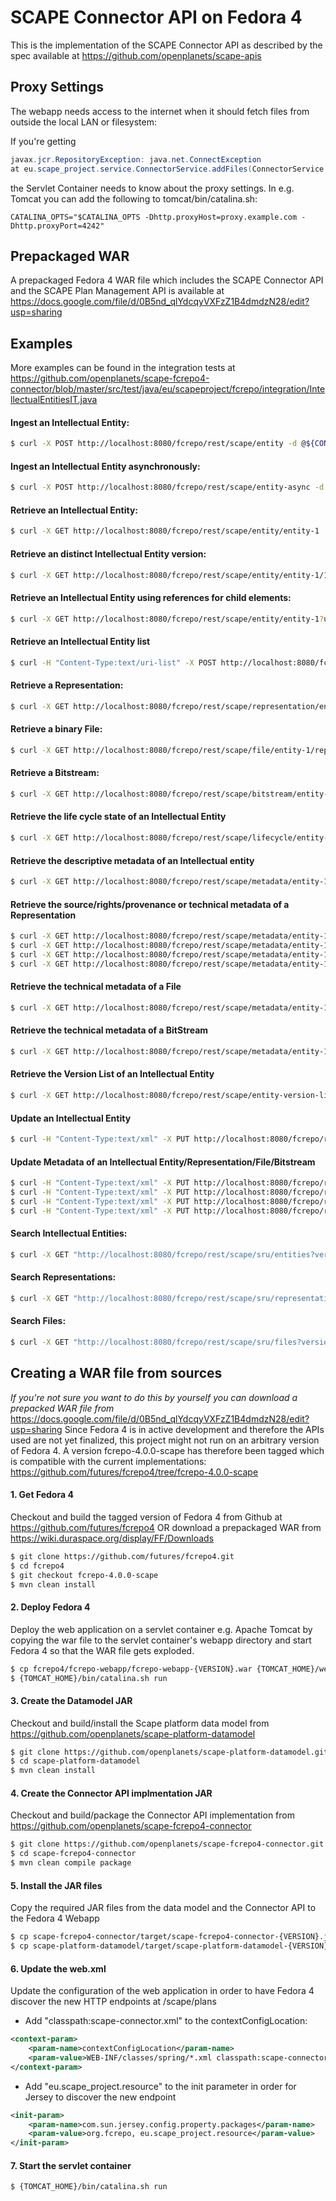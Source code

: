 SCAPE Connector API on Fedora 4 
=================================

This is the implementation of the SCAPE Connector API as described by the spec available at 
https://github.com/openplanets/scape-apis

Proxy Settings
--------------

The webapp needs access to the internet when it should fetch files from outside the local LAN or filesystem:


If you're getting 
```java 
javax.jcr.RepositoryException: java.net.ConnectException
at eu.scape_project.service.ConnectorService.addFiles(ConnectorService.java:540)
```


the Servlet Container needs to know about the proxy settings. In e.g. Tomcat you can add the following to tomcat/bin/catalina.sh:
```
CATALINA_OPTS="$CATALINA_OPTS -Dhttp.proxyHost=proxy.example.com -Dhttp.proxyPort=4242"
```

Prepackaged WAR 
---------------

A prepackaged Fedora 4 WAR file which includes the SCAPE Connector API and the SCAPE Plan Management API is available at
https://docs.google.com/file/d/0B5nd_qlYdcqyVXFzZ1B4dmdzN28/edit?usp=sharing

Examples
--------
More examples can be found in the integration tests at https://github.com/openplanets/scape-fcrepo4-connector/blob/master/src/test/java/eu/scapeproject/fcrepo/integration/IntellectualEntitiesIT.java


#### Ingest an Intellectual Entity:

```bash
$ curl -X POST http://localhost:8080/fcrepo/rest/scape/entity -d @${CONNECTOR_FOLDER}/src/test/resources/entity-minimal.xml
```

#### Ingest an Intellectual Entity asynchronously:

```bash
$ curl -X POST http://localhost:8080/fcrepo/rest/scape/entity-async -d @${CONNECTOR_FOLDER}/src/test/resources/entity-minimal.xml
```

#### Retrieve an Intellectual Entity:

```bash
$ curl -X GET http://localhost:8080/fcrepo/rest/scape/entity/entity-1
```

#### Retrieve an distinct Intellectual Entity version:

```bash
$ curl -X GET http://localhost:8080/fcrepo/rest/scape/entity/entity-1/1
```

#### Retrieve an Intellectual Entity using references for child elements:

```bash
$ curl -X GET http://localhost:8080/fcrepo/rest/scape/entity/entity-1?useReferences=yes
```

#### Retrieve an Intellectual Entity list

```bash
$ curl -H "Content-Type:text/uri-list" -X POST http://localhost:8080/fcrepo/rest/scape/entity-list -d "http://localhost:8080/fcrepo/rest/scape/entity/entity-1"
```

#### Retrieve a Representation:

```bash
$ curl -X GET http://localhost:8080/fcrepo/rest/scape/representation/entity-1/representation-1
```

#### Retrieve a binary File:

```bash
$ curl -X GET http://localhost:8080/fcrepo/rest/scape/file/entity-1/representation-1/file-1
```

#### Retrieve a Bitstream:

```bash
$ curl -X GET http://localhost:8080/fcrepo/rest/scape/bitstream/entity-1/representation-1/file-1/bitstream-1
```

#### Retrieve the life cycle state of an Intellectual Entity

```bash
$ curl -X GET http://localhost:8080/fcrepo/rest/scape/lifecycle/entity-1
```

#### Retrieve the descriptive metadata of an Intellectual entity

```bash
$ curl -X GET http://localhost:8080/fcrepo/rest/scape/metadata/entity-1/DESCRIPTIVE
```

#### Retrieve the source/rights/provenance or technical metadata of a Representation 

```bash
$ curl -X GET http://localhost:8080/fcrepo/rest/scape/metadata/entity-1/representation-1/SOURCE
$ curl -X GET http://localhost:8080/fcrepo/rest/scape/metadata/entity-1/representation-1/RIGHTS
$ curl -X GET http://localhost:8080/fcrepo/rest/scape/metadata/entity-1/representation-1/PROVENANCE
$ curl -X GET http://localhost:8080/fcrepo/rest/scape/metadata/entity-1/representation-1/TECHNICAL
```

#### Retrieve the technical metadata of a File 

```bash
$ curl -X GET http://localhost:8080/fcrepo/rest/scape/metadata/entity-1/representation-1/file-1/TECHNICAL
```

#### Retrieve the technical metadata of a BitStream 

```bash
$ curl -X GET http://localhost:8080/fcrepo/rest/scape/metadata/entity-1/representation-1/file-1/bitstream-1/TECHNICAL
```

#### Retrieve the Version List of an Intellectual Entity

```bash
$ curl -X GET http://localhost:8080/fcrepo/rest/scape/entity-version-list/entity-1
```
#### Update an Intellectual Entity

```bash
$ curl -H "Content-Type:text/xml" -X PUT http://localhost:8080/fcrepo/rest/scape/entity/entity-1 -d @${CONNECTOR_FOLDER}/src/test/resources/entity-minimal.xml
```

#### Update Metadata of an Intellectual Entity/Representation/File/Bitstream

```bash
$ curl -H "Content-Type:text/xml" -X PUT http://localhost:8080/fcrepo/rest/scape/metadata/entity-1/DESCRIPTIVE -d '<dc:dublin-core xmlns:dc="http://purl.org/dc/elements/1.1/"><dc:title>foo</dc:title></dc:dublin-core>'
$ curl -H "Content-Type:text/xml" -X PUT http://localhost:8080/fcrepo/rest/scape/metadata/entity-1/representation-1/SOURCE -d '<dc:dublin-core xmlns:dc="http://purl.org/dc/elements/1.1/"><dc:title>foo</dc:title></dc:dublin-core>'
$ curl -H "Content-Type:text/xml" -X PUT http://localhost:8080/fcrepo/rest/scape/metadata/entity-1/representation-1/file-1/TECHNICAL -d '<textmd:textMD xmlns:textmd="info:lc/xmlns/textmd-v3"><textmd:encoding><textmd:encoding_platform linebreak="LF"></textmd:encoding_platform></textmd:encoding></textmd:textMD>'
$ curl -H "Content-Type:text/xml" -X PUT http://localhost:8080/fcrepo/rest/scape/metadata/entity-1/representation-1/file-1/bitstream-1/TECHNICAL -d '<dc:dublin-core xmlns:dc="http://purl.org/dc/elements/1.1/"><dc:title>foo</dc:title></dc:dublin-core>'
```

#### Search Intellectual Entities:

```bash
$ curl -X GET "http://localhost:8080/fcrepo/rest/scape/sru/entities?version=1&operation=searchRetrieve&query=*"
```

#### Search Representations:

```bash
$ curl -X GET "http://localhost:8080/fcrepo/rest/scape/sru/representations?version=1&operation=searchRetrieve&query=*"
``` 

#### Search Files:

```bash
$ curl -X GET "http://localhost:8080/fcrepo/rest/scape/sru/files?version=1&operation=searchRetrieve&query=*"
```


Creating a WAR file from sources
--------------------------------

_If you're not sure you want to do this by yourself you can download a prepacked WAR file from_ https://docs.google.com/file/d/0B5nd_qlYdcqyVXFzZ1B4dmdzN28/edit?usp=sharing
Since Fedora 4 is in active development and therefore the APIs used are not yet finalized, this project might not run on an arbitrary version of Fedora 4.
A version fcrepo-4.0.0-scape has therefore been tagged which is compatible with the current implementations:
https://github.com/futures/fcrepo4/tree/fcrepo-4.0.0-scape


#### 1. Get Fedora 4

Checkout and build the tagged version of Fedora 4 from Github at https://github.com/futures/fcrepo4
OR download a prepackaged WAR from https://wiki.duraspace.org/display/FF/Downloads

```bash
$ git clone https://github.com/futures/fcrepo4.git
$ cd fcrepo4
$ git checkout fcrepo-4.0.0-scape
$ mvn clean install
```

#### 2. Deploy Fedora 4

Deploy the web application on a servlet container e.g. Apache Tomcat by copying the war file to the servlet container's webapp directory and start Fedora 4 so that the WAR file gets exploded.

```bash
$ cp fcrepo4/fcrepo-webapp/fcrepo-webapp-{VERSION}.war {TOMCAT_HOME}/webapps/fcrepo.war
$ {TOMCAT_HOME}/bin/catalina.sh run
```

#### 3. Create the Datamodel JAR

Checkout and build/install the Scape platform data model from  https://github.com/openplanets/scape-platform-datamodel

```bash
$ git clone https://github.com/openplanets/scape-platform-datamodel.git
$ cd scape-platform-datamodel
$ mvn clean install
```

#### 4. Create the Connector API implmentation JAR

Checkout and build/package the Connector API implementation from https://github.com/openplanets/scape-fcrepo4-connector

```bash
$ git clone https://github.com/openplanets/scape-fcrepo4-connector.git
$ cd scape-fcrepo4-connector
$ mvn clean compile package
```	

#### 5. Install the JAR files

Copy the required JAR files from the data model and the Connector API to the Fedora 4 Webapp

```bash
$ cp scape-fcrepo4-connector/target/scape-fcrepo4-connector-{VERSION}.jar {TOMCAT_HOME}/webapps/fcrepo/WEB-INF/lib/
$ cp scape-platform-datamodel/target/scape-platform-datamodel-{VERSION}.jar {TOMCAT_HOME}/webapps/fcrepo/WEB-INF/lib/
```
	
#### 6. Update the web.xml

Update the configuration of the web application in order to have Fedora 4 discover the new HTTP endpoints at /scape/plans

*  Add "classpath:scape-connector.xml" to the contextConfigLocation:

```xml
<context-param>
	<param-name>contextConfigLocation</param-name>
	<param-value>WEB-INF/classes/spring/*.xml classpath:scape-connector.xml</param-value>
</context-param>
```

*  Add "eu.scape_project.resource" to the init parameter in order for Jersey to discover the new endpoint

```xml
<init-param>
	<param-name>com.sun.jersey.config.property.packages</param-name>
	<param-value>org.fcrepo, eu.scape_project.resource</param-value>
</init-param>
```
#### 7. Start the servlet container


```bash
$ {TOMCAT_HOME}/bin/catalina.sh run
```
